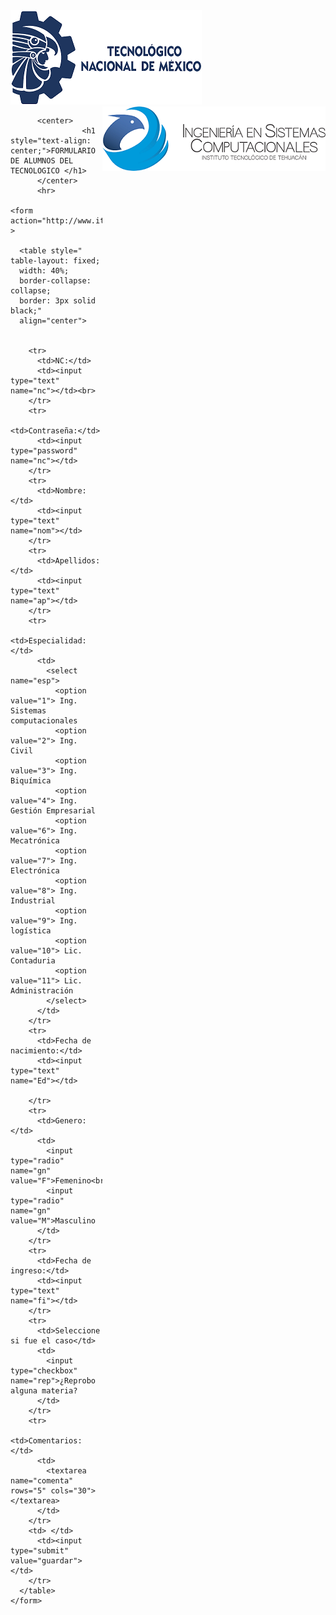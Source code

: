 <html>
  <head>
      <title>formulario de los alumnos</title>
  </head>
  <body>
          <img src="tecnm.png">
          <img src="logo.png" style="float: right;"> 

          <center>    
                    <h1 style="text-align: center;">FORMULARIO DE ALUMNOS DEL TECNOLOGICO </h1>
          </center>
          <hr>
      
    <form action="http://www.ittehuacan.edu.mx/" >

      <table style=" table-layout: fixed;
      width: 40%;
      border-collapse: collapse;
      border: 3px solid black;"
      align="center">
      

        <tr>
          <td>NC:</td>
          <td><input type="text" name="nc"></td><br>
        </tr>
        <tr>
          <td>Contraseña:</td>
          <td><input type="password" name="nc"></td>
        </tr>
        <tr>
          <td>Nombre:</td>
          <td><input type="text" name="nom"></td>
        </tr>
        <tr>
          <td>Apellidos:</td>
          <td><input type="text" name="ap"></td>
        </tr>
        <tr>
          <td>Especialidad:</td>
          <td>
            <select name="esp">
              <option value="1"> Ing. Sistemas computacionales
              <option value="2"> Ing. Civil 
              <option value="3"> Ing. Biquímica
              <option value="4"> Ing. Gestión Empresarial
              <option value="6"> Ing. Mecatrónica
              <option value="7"> Ing. Electrónica
              <option value="8"> Ing. Industrial
              <option value="9"> Ing. logística
              <option value="10"> Lic. Contaduria
              <option value="11"> Lic. Administración
            </select>
          </td>
        </tr>
        <tr>
          <td>Fecha de nacimiento:</td>
          <td><input type="text" name="Ed"></td>
          
        </tr>
        <tr>
          <td>Genero:</td>
          <td>
            <input type="radio" name="gn" value="F">Femenino<br>
            <input type="radio" name="gn" value="M">Masculino
          </td>
        </tr>
        <tr>
          <td>Fecha de ingreso:</td>
          <td><input type="text" name="fi"></td>
        </tr>
        <tr>
          <td>Seleccione si fue el caso</td>
          <td>
            <input type="checkbox" name="rep">¿Reprobo alguna materia?
          </td>
        </tr>
        <tr>
          <td>Comentarios:</td>
          <td>
            <textarea name="comenta" rows="5" cols="30"></textarea>
          </td>
        </tr>
        <td> </td>
          <td><input type="submit" value="guardar"></td>
        </tr>
      </table>
    </form>

  </body>

</html>
